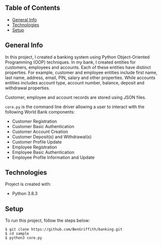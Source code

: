 ## Table of Contents
- [General Info](#general-info)
- [Technologies](#technologies)
- [Setup](#setup)

## General Info
In this project, I created a banking system using Python Object-Oriented Programming (OOP) techniques. In my bank, I created entities for customers, employees and accounts. Each of these entities have distinct properties. For example, customer and employee entities include first name, last name, address, email, PIN, salary and other properties. While accounts entities includes account type, account number, balance, deposit and withdrawal properties.

Customer, employee and account records are stored using JSON files.

```core.py``` is the command line driver allowing a user to interact with the following World Bank components:

- Customer Registration
- Customer Basic Authentication
- Customer Account Creation
- Customer Deposit(s) and Withdrawal(s)
- Customer Profile Update
- Employee Registration
- Employee Basic Authentication
- Employee Profile Information and Update

## Technologies
Project is created with: 
* Python 3.8.3

## Setup
To run this project, follow the steps below:

```
$ git clone https://github.com/BenGriffith/banking.git
$ cd sample
$ python3 core.py